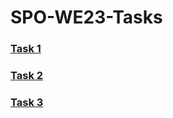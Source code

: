 # SPO-WE23-Tasks

### [Task 1](../main/Task%201/)
### [Task 2](../main/Task%202/)
### [Task 3](../main/Task%203/)
